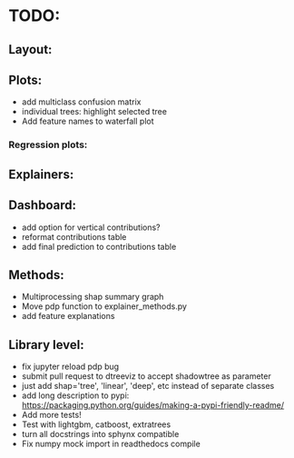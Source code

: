 
# TODO:

## Layout:

## Plots:
- add multiclass confusion matrix
- individual trees: highlight selected tree
- Add feature names to waterfall plot

### Regression plots:

## Explainers:

## Dashboard:
- add option for vertical contributions?
- reformat contributions table
- add final prediction to contributions table

## Methods:

- Multiprocessing shap summary graph 
- Move pdp function to explainer_methods.py
- add feature explanations


## Library level:
- fix jupyter reload pdp bug
- submit pull request to dtreeviz to accept shadowtree as parameter
- just add shap='tree', 'linear', 'deep', etc instead of separate classes
- add long description to pypi: https://packaging.python.org/guides/making-a-pypi-friendly-readme/
- Add more tests!
- Test with lightgbm, catboost, extratrees
- turn all docstrings into sphynx compatible
- Fix numpy mock import in readthedocs compile

